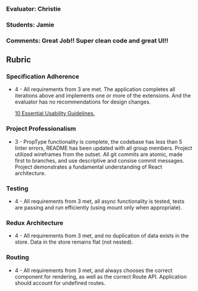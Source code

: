 ### Evaluator: Christie 
### Students: Jamie
### Comments: Great Job!! Super clean code and great UI!!

## Rubric

### Specification Adherence

* 4 - All requirements from 3 are met. The application completes all iterations above and implements one or
  more of the extensions. And the evaluator has no recommendations for design changes.


  [10 Essential Usability Guidelines.](https://speckyboy.com/10-essential-web-application-usability-guidelines/)

### Project Professionalism

* 3 - PropType functionality is complete, the codebase has less than 5 linter
  errors, README has been updated with all group members. Project utilized
  wireframes from the outset. All git commits are atomic, made first to
  branches, and use descriptive and consise commit messages. Project
  demonstrates a fundamental understanding of React architecture.

### Testing

* 4 - All requirements from 3 met, all async functionality is tested, tests are
  passing and run efficiently (using mount only when appropriate).

### Redux Architecture

* 4 - All requirements from 3 met, and no duplication of data exists in the
  store. Data in the store remains flat (not nested).

### Routing

* 4 - All requirements from 3 met, and always chooses the correct component for
  rendering, as well as the correct Route API. Application should account for
  undefined routes.
